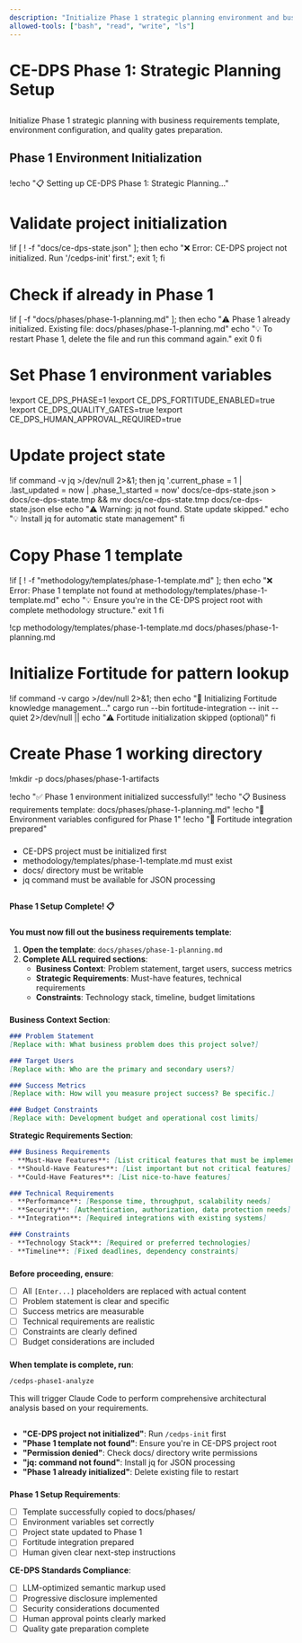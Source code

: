 ```yaml
---
description: "Initialize Phase 1 strategic planning environment and business requirements template"
allowed-tools: ["bash", "read", "write", "ls"]
---
```


# <context>CE-DPS Phase 1: Strategic Planning Setup</context>

## <summary priority="high">
Initialize Phase 1 strategic planning with business requirements template, environment configuration, and quality gates preparation.

## <method>Phase 1 Environment Initialization</method>

### <implementation>
!echo "📋 Setting up CE-DPS Phase 1: Strategic Planning..."

# Validate project initialization
!if [ ! -f "docs/ce-dps-state.json" ]; then echo "❌ Error: CE-DPS project not initialized. Run '/cedps-init' first."; exit 1; fi

# Check if already in Phase 1
!if [ -f "docs/phases/phase-1-planning.md" ]; then
    echo "⚠️  Phase 1 already initialized. Existing file: docs/phases/phase-1-planning.md"
    echo "💡 To restart Phase 1, delete the file and run this command again."
    exit 0
fi

# Set Phase 1 environment variables
!export CE_DPS_PHASE=1
!export CE_DPS_FORTITUDE_ENABLED=true
!export CE_DPS_QUALITY_GATES=true
!export CE_DPS_HUMAN_APPROVAL_REQUIRED=true

# Update project state
!if command -v jq >/dev/null 2>&1; then
    jq '.current_phase = 1 | .last_updated = now | .phase_1_started = now' docs/ce-dps-state.json > docs/ce-dps-state.tmp && mv docs/ce-dps-state.tmp docs/ce-dps-state.json
else
    echo "⚠️ Warning: jq not found. State update skipped."
    echo "💡 Install jq for automatic state management"
fi

# Copy Phase 1 template
!if [ ! -f "methodology/templates/phase-1-template.md" ]; then
    echo "❌ Error: Phase 1 template not found at methodology/templates/phase-1-template.md"
    echo "💡 Ensure you're in the CE-DPS project root with complete methodology structure."
    exit 1
fi

!cp methodology/templates/phase-1-template.md docs/phases/phase-1-planning.md

# Initialize Fortitude for pattern lookup
!if command -v cargo >/dev/null 2>&1; then
    echo "🧠 Initializing Fortitude knowledge management..."
    cargo run --bin fortitude-integration -- init --quiet 2>/dev/null || echo "⚠️  Fortitude initialization skipped (optional)"
fi

# Create Phase 1 working directory
!mkdir -p docs/phases/phase-1-artifacts

!echo "✅ Phase 1 environment initialized successfully!"
!echo "📋 Business requirements template: docs/phases/phase-1-planning.md"
!echo "🔧 Environment variables configured for Phase 1"
!echo "🧠 Fortitude integration prepared"
</implementation>

### <constraints>
- CE-DPS project must be initialized first
- methodology/templates/phase-1-template.md must exist
- docs/ directory must be writable
- jq command must be available for JSON processing
</constraints>

## <human-action-required>
**Phase 1 Setup Complete! 📋**

### <next-steps priority="critical">
**You must now fill out the business requirements template**:

1. **Open the template**: `docs/phases/phase-1-planning.md`
2. **Complete ALL required sections**:
   - **Business Context**: Problem statement, target users, success metrics
   - **Strategic Requirements**: Must-have features, technical requirements
   - **Constraints**: Technology stack, timeline, budget limitations

### <template-sections-required>
**Business Context Section**:
```markdown
### Problem Statement
[Replace with: What business problem does this project solve?]

### Target Users  
[Replace with: Who are the primary and secondary users?]

### Success Metrics
[Replace with: How will you measure project success? Be specific.]

### Budget Constraints
[Replace with: Development budget and operational cost limits]
```

**Strategic Requirements Section**:
```markdown
### Business Requirements
- **Must-Have Features**: [List critical features that must be implemented]
- **Should-Have Features**: [List important but not critical features]
- **Could-Have Features**: [List nice-to-have features]

### Technical Requirements
- **Performance**: [Response time, throughput, scalability needs]
- **Security**: [Authentication, authorization, data protection needs]
- **Integration**: [Required integrations with existing systems]

### Constraints
- **Technology Stack**: [Required or preferred technologies]
- **Timeline**: [Fixed deadlines, dependency constraints]
```

### <validation-checklist>
**Before proceeding, ensure**:
- [ ] All `[Enter...]` placeholders are replaced with actual content
- [ ] Problem statement is clear and specific
- [ ] Success metrics are measurable
- [ ] Technical requirements are realistic
- [ ] Constraints are clearly defined
- [ ] Budget considerations are included

### <ready-to-proceed>
**When template is complete, run**:
```bash
/cedps-phase1-analyze
```

This will trigger Claude Code to perform comprehensive architectural analysis based on your requirements.
</ready-to-proceed>
</human-action-required>

## <troubleshooting>
### <common-errors>
- **"CE-DPS project not initialized"**: Run `/cedps-init` first
- **"Phase 1 template not found"**: Ensure you're in CE-DPS project root
- **"Permission denied"**: Check docs/ directory write permissions
- **"jq: command not found"**: Install jq for JSON processing
- **"Phase 1 already initialized"**: Delete existing file to restart
</common-errors>

### <quality-validation>
**Phase 1 Setup Requirements**:
- [ ] Template successfully copied to docs/phases/
- [ ] Environment variables set correctly
- [ ] Project state updated to Phase 1
- [ ] Fortitude integration prepared
- [ ] Human given clear next-step instructions

**CE-DPS Standards Compliance**:
- [ ] LLM-optimized semantic markup used
- [ ] Progressive disclosure implemented
- [ ] Security considerations documented
- [ ] Human approval points clearly marked
- [ ] Quality gate preparation complete
</quality-validation>